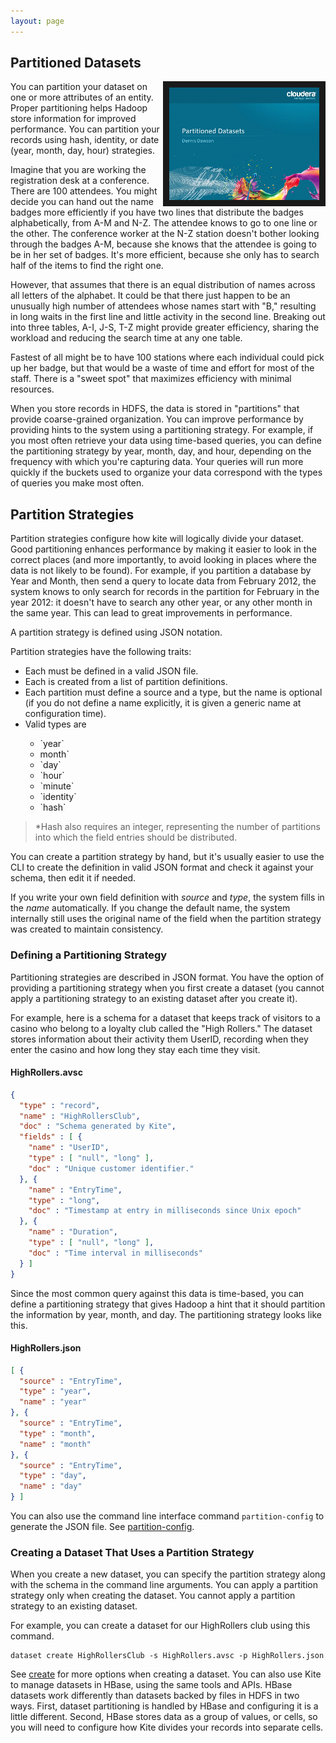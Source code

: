 ```yaml
---
layout: page
---
```

## Partitioned Datasets

<a href="https://www.youtube.com/watch?v=rU1YAvmU6mY&index=3&list=PLGzsQf6UXBR-BJz5BGzJb2mMulWTfTu99" target = "_blank">
<img src="https://raw.githubusercontent.com/DennisDawson/KiteImages/master/partitionTitleSlide.png" 
alt="Partitioning Video" width="240" height="180" border="10" align="right" title="Link to Partitioning Video"/></a>

You can partition your dataset on one or more attributes of an entity. Proper partitioning helps Hadoop store information for improved performance. You can partition your records using hash, identity, or date (year, month, day, hour) strategies.

Imagine that you are working the registration desk at a conference. There are 100 attendees. You might decide you can hand out the name badges more efficiently if you have two lines that distribute the badges alphabetically, from A-M and N-Z. The attendee knows to go to one line or the other. The conference worker at the N-Z station doesn&apos;t bother looking through the badges A-M, because she knows that the attendee is going to be in her set of badges. It&apos;s more efficient, because she only has to search half of the items to find the right one.

However, that assumes that there is an equal distribution of names across all letters of the alphabet. It could be that there just happen to be an unusually high number of attendees whose names start with &quot;B,&quot; resulting in long waits in the first line and little activity in the second line. Breaking out into three tables, A-I, J-S, T-Z might provide greater efficiency, sharing the workload and reducing the search time at any one table.

Fastest of all might be to have 100 stations where each individual could pick up her badge, but that would be a waste of time and effort for most of the staff. There is a &quot;sweet spot&quot; that maximizes efficiency with minimal resources.

When you store records in HDFS, the data is stored in &quot;partitions&quot; that provide coarse-grained organization. You can improve performance by providing hints to the system using a partitioning strategy. For example, if you most often retrieve your data using time-based queries, you can define the partitioning strategy by year, month, day, and hour, depending on the frequency with which you&apos;re capturing data. Your queries will run more quickly if the buckets used to organize your data correspond with the types of queries you make most often.

## Partition Strategies
Partition strategies configure how kite will logically divide your dataset. Good partitioning enhances performance by making it easier to look in the correct places (and more importantly, to avoid looking in places where the data is not likely to be found). For example, if you partition a database by Year and Month, then send a query to locate data from February 2012, the system knows to only search for records in the partition for February in the year 2012: it doesn't have to search any other year, or any other month in the same year. This can lead to great improvements in performance.

A partition strategy is defined using JSON notation.

Partition strategies have the following traits:
<ul>
<li>Each must be defined in a valid JSON file.</li>
<li>Each is created from a list of partition definitions.</li>
<li>Each partition must define a source and a type, but the name is optional (if you do not define a name explicitly, it is given a generic name at configuration time).</li>
<li>Valid types are</li>
<ul>
<li>`year`</li>
<li>month`</li>
<li>`day`</li>
<li>`hour`</li>
<li>`minute`</li>
<li>`identity`</li>
<li>`hash`</li>
</ul>
</ul>


<blockquote>
*Hash also requires an integer, representing the number of partitions into which the field entries should be distributed.
</blockquote>

You can create a partition strategy by hand, but it's usually easier to use the CLI to create the definition in valid JSON format and check it against your schema, then edit it if needed.

If you write your own field definition with _source_ and _type_, the system fills in the _name_ automatically. If you change the default name, the system internally still uses the original name of the field when the partition strategy was created to maintain consistency.

### Defining a Partitioning Strategy

Partitioning strategies are described in JSON format. You have the option of providing a partitioning strategy when you first create a dataset (you cannot apply a partitioning strategy to an existing dataset after you create it).

For example, here is a schema for a dataset that keeps track of visitors to a casino who belong to a loyalty club called the &quot;High Rollers.&quot; The dataset stores information about their activity them UserID, recording when they enter the casino and how long they stay each time they visit.

#### HighRollers.avsc

```json
{
  "type" : "record",
  "name" : "HighRollersClub",
  "doc" : "Schema generated by Kite",
  "fields" : [ {
    "name" : "UserID",
    "type" : [ "null", "long" ],
    "doc" : "Unique customer identifier."
  }, {
    "name" : "EntryTime",
    "type" : "long",
    "doc" : "Timestamp at entry in milliseconds since Unix epoch"
  }, {
    "name" : "Duration",
    "type" : [ "null", "long" ],
    "doc" : "Time interval in milliseconds"
  } ]
}
```


Since the most common query against this data is time-based, you can define a partitioning strategy that gives Hadoop a hint that it should partition the information by year, month, and day. The partitioning strategy looks like this.

#### HighRollers.json

```json
[ {
  "source" : "EntryTime",
  "type" : "year",
  "name" : "year"
}, {
  "source" : "EntryTime",
  "type" : "month",
  "name" : "month"
}, {
  "source" : "EntryTime",
  "type" : "day",
  "name" : "day"
} ]
```

You can also use the command line interface command `partition-config` to generate the JSON file. See [partition-config](/Kite-Dataset-Command-Line-Interface/index.html#partition-config).

### Creating a Dataset That Uses a Partition Strategy

When you create a new dataset, you can specify the partition strategy along with the schema in the command line arguments. You can apply a partition strategy only when creating the dataset. You cannot apply a partition strategy to an existing dataset.

For example, you can create a dataset for our HighRollers club using this command.

```
dataset create HighRollersClub -s HighRollers.avsc -p HighRollers.json 
```

See [create](/Kite-Dataset-Command-Line-Interface/index.html#create) for more options when creating a dataset.
You can also use Kite to manage datasets in HBase, using the same tools and APIs. HBase datasets work differently than datasets backed by files in HDFS in two ways. First, dataset partitioning is handled by HBase and configuring it is a little different. Second, HBase stores data as a group of values, or cells, so you will need to configure how Kite divides your records into separate cells.
